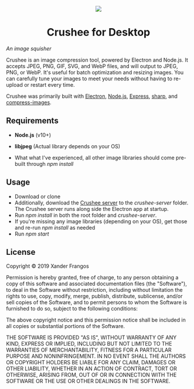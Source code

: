 <p align="center">
  <img src="https://crushee.app/assets/img/icon.svg">
</p>
<h1 align="center">Crushee for Desktop</h1>

*An image squisher*

Crushee is an image compression tool, powered by Electron and Node.js. It accepts JPEG, PNG, GIF, SVG, and WebP files, and will output to JPEG, PNG, or WebP. It's useful for batch optimization and resizing images. You can carefully tune your images to meet your needs without having to re-upload or restart every time.

Crushee was primarily built with [Electron](https://electronjs.org/), [Node.js](https://nodejs.org/), [Express](https://expressjs.com/), [sharp](https://github.com/lovell/sharp/), and [compress-images](https://github.com/semiromid/compress-images).



## Requirements

- **Node.js** (v10+)

- **libjpeg** (Actual library depends on your OS)

- What what I've experienced, all other image libraries should come pre-built through *npm install*



## Usage

- Download or clone
- Additionally, download the [Crushee server](https://github.com/xanderfrangos/crushee-server) to the *crushee-server* folder. The Crushee server runs along side the Electron app at startup.
- Run *npm install* in both the root folder and *crushee-server*.
- If you're missing any image libraries (depending on your OS), get those and re-run *npm install* as needed
- Run *npm start*



## License

Copyright © 2019 Xander Frangos

Permission is hereby granted, free of charge, to any person obtaining a copy of this software and associated documentation files (the "Software"), to deal in the Software without restriction, including without limitation the rights to use, copy, modify, merge, publish, distribute, sublicense, and/or sell copies of the Software, and to permit persons to whom the Software is furnished to do so, subject to the following conditions:

The above copyright notice and this permission notice shall be included in all copies or substantial portions of the Software.

THE SOFTWARE IS PROVIDED "AS IS", WITHOUT WARRANTY OF ANY KIND, EXPRESS OR IMPLIED, INCLUDING BUT NOT LIMITED TO THE WARRANTIES OF MERCHANTABILITY, FITNESS FOR A PARTICULAR PURPOSE AND NONINFRINGEMENT. IN NO EVENT SHALL THE AUTHORS OR COPYRIGHT HOLDERS BE LIABLE FOR ANY CLAIM, DAMAGES OR OTHER LIABILITY, WHETHER IN AN ACTION OF CONTRACT, TORT OR OTHERWISE, ARISING FROM, OUT OF OR IN CONNECTION WITH THE SOFTWARE OR THE USE OR OTHER DEALINGS IN THE SOFTWARE.
